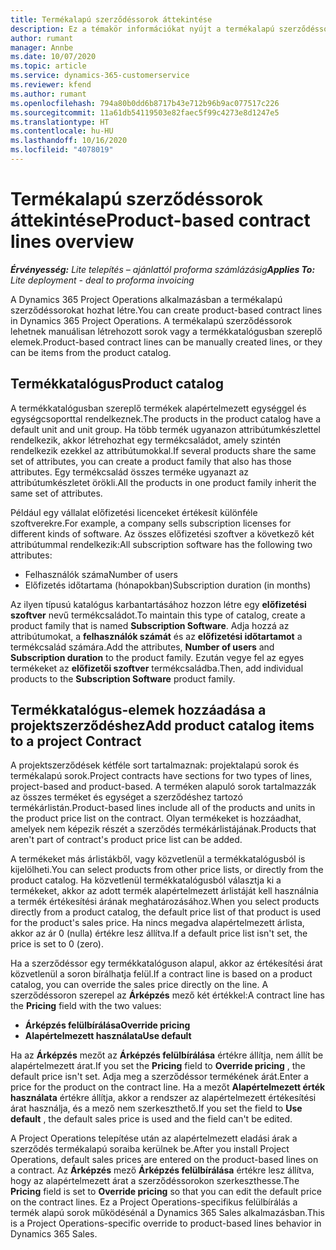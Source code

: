 ```yaml
---
title: Termékalapú szerződéssorok áttekintése
description: Ez a témakör információkat nyújt a termékalapú szerződéssorokról.
author: rumant
manager: Annbe
ms.date: 10/07/2020
ms.topic: article
ms.service: dynamics-365-customerservice
ms.reviewer: kfend
ms.author: rumant
ms.openlocfilehash: 794a80b0dd6b8717b43e712b96b9ac077517c226
ms.sourcegitcommit: 11a61db54119503e82faec5f99c4273e8d1247e5
ms.translationtype: HT
ms.contentlocale: hu-HU
ms.lasthandoff: 10/16/2020
ms.locfileid: "4078019"
---
```

# <a name="product-based-contract-lines-overview"></a><span data-ttu-id="105d6-103">Termékalapú szerződéssorok áttekintése</span><span class="sxs-lookup"><span data-stu-id="105d6-103">Product-based contract lines overview</span></span>

<span data-ttu-id="105d6-104">_**Érvényesség:** Lite telepítés – ajánlattól proforma számlázásig_</span><span class="sxs-lookup"><span data-stu-id="105d6-104">_**Applies To:** Lite deployment - deal to proforma invoicing_</span></span>

<span data-ttu-id="105d6-105">A Dynamics 365 Project Operations alkalmazásban a termékalapú szerződéssorokat hozhat létre.</span><span class="sxs-lookup"><span data-stu-id="105d6-105">You can create product-based contract lines in Dynamics 365 Project Operations.</span></span> <span data-ttu-id="105d6-106">A termékalapú szerződéssorok lehetnek manuálisan létrehozott sorok vagy a termékkatalógusban szereplő elemek.</span><span class="sxs-lookup"><span data-stu-id="105d6-106">Product-based contract lines can be manually created lines, or they can be items from the product catalog.</span></span>

## <a name="product-catalog"></a><span data-ttu-id="105d6-107">Termékkatalógus</span><span class="sxs-lookup"><span data-stu-id="105d6-107">Product catalog</span></span>

<span data-ttu-id="105d6-108">A termékkatalógusban szereplő termékek alapértelmezett egységgel és egységcsoporttal rendelkeznek.</span><span class="sxs-lookup"><span data-stu-id="105d6-108">The products in the product catalog have a default unit and unit group.</span></span> <span data-ttu-id="105d6-109">Ha több termék ugyanazon attribútumkészlettel rendelkezik, akkor létrehozhat egy termékcsaládot, amely szintén rendelkezik ezekkel az attribútumokkal.</span><span class="sxs-lookup"><span data-stu-id="105d6-109">If several products share the same set of attributes, you can create a product family that also has those attributes.</span></span> <span data-ttu-id="105d6-110">Egy termékcsalád összes terméke ugyanazt az attribútumkészletet örökli.</span><span class="sxs-lookup"><span data-stu-id="105d6-110">All the products in one product family inherit the same set of attributes.</span></span>

<span data-ttu-id="105d6-111">Például egy vállalat előfizetési licenceket értékesít különféle szoftverekre.</span><span class="sxs-lookup"><span data-stu-id="105d6-111">For example, a company sells subscription licenses for different kinds of software.</span></span> <span data-ttu-id="105d6-112">Az összes előfizetési szoftver a következő két attribútummal rendelkezik:</span><span class="sxs-lookup"><span data-stu-id="105d6-112">All subscription software has the following two attributes:</span></span>

- <span data-ttu-id="105d6-113">Felhasználók száma</span><span class="sxs-lookup"><span data-stu-id="105d6-113">Number of users</span></span>
- <span data-ttu-id="105d6-114">Előfizetés időtartama (hónapokban)</span><span class="sxs-lookup"><span data-stu-id="105d6-114">Subscription duration (in months)</span></span>

<span data-ttu-id="105d6-115">Az ilyen típusú katalógus karbantartásához hozzon létre egy **előfizetési szoftver** nevű termékcsaládot.</span><span class="sxs-lookup"><span data-stu-id="105d6-115">To maintain this type of catalog, create a product family that is named **Subscription Software**.</span></span> <span data-ttu-id="105d6-116">Adja hozzá az attribútumokat, a **felhasználók számát** és az **előfizetési időtartamot** a termékcsalád számára.</span><span class="sxs-lookup"><span data-stu-id="105d6-116">Add the attributes, **Number of users** and **Subscription duration** to the product family.</span></span> <span data-ttu-id="105d6-117">Ezután vegye fel az egyes termékeket az **előfizetői szoftver** termékcsaládba.</span><span class="sxs-lookup"><span data-stu-id="105d6-117">Then, add individual products to the **Subscription Software** product family.</span></span>

## <a name="add-product-catalog-items-to-a-project-contract"></a><span data-ttu-id="105d6-118">Termékkatalógus-elemek hozzáadása a projektszerződéshez</span><span class="sxs-lookup"><span data-stu-id="105d6-118">Add product catalog items to a project Contract</span></span>

<span data-ttu-id="105d6-119">A projektszerződések kétféle sort tartalmaznak: projektalapú sorok és termékalapú sorok.</span><span class="sxs-lookup"><span data-stu-id="105d6-119">Project contracts have sections for two types of lines, project-based and product-based.</span></span> <span data-ttu-id="105d6-120">A terméken alapuló sorok tartalmazzák az összes terméket és egységet a szerződéshez tartozó termékárlistán.</span><span class="sxs-lookup"><span data-stu-id="105d6-120">Product-based lines include all of the products and units in the product price list on the contract.</span></span> <span data-ttu-id="105d6-121">Olyan termékeket is hozzáadhat, amelyek nem képezik részét a szerződés termékárlistájának.</span><span class="sxs-lookup"><span data-stu-id="105d6-121">Products that aren't part of contract's product price list can be added.</span></span>

<span data-ttu-id="105d6-122">A termékeket más árlistákből, vagy közvetlenül a termékkatalógusból is kijelölheti.</span><span class="sxs-lookup"><span data-stu-id="105d6-122">You can select products from other price lists, or directly from the product catalog.</span></span> <span data-ttu-id="105d6-123">Ha közvetlenül termékkatalógusból választja ki a termékeket, akkor az adott termék alapértelmezett árlistáját kell használnia a termék értékesítési árának meghatározásához.</span><span class="sxs-lookup"><span data-stu-id="105d6-123">When you select products directly from a product catalog, the default price list of that product is used for the product's sales price.</span></span> <span data-ttu-id="105d6-124">Ha nincs megadva alapértelmezett árlista, akkor az ár 0 (nulla) értékre lesz állítva.</span><span class="sxs-lookup"><span data-stu-id="105d6-124">If a default price list isn't set, the price is set to 0 (zero).</span></span>

<span data-ttu-id="105d6-125">Ha a szerződéssor egy termékkatalóguson alapul, akkor az értékesítési árat közvetlenül a soron bírálhatja felül.</span><span class="sxs-lookup"><span data-stu-id="105d6-125">If a contract line is based on a product catalog, you can override the sales price directly on the line.</span></span> <span data-ttu-id="105d6-126">A szerződéssoron szerepel az **Árképzés** mező két értékkel:</span><span class="sxs-lookup"><span data-stu-id="105d6-126">A contract line has the **Pricing** field with the two values:</span></span>

- <span data-ttu-id="105d6-127">**Árképzés felülbírálása**</span><span class="sxs-lookup"><span data-stu-id="105d6-127">**Override pricing**</span></span>
- <span data-ttu-id="105d6-128">**Alapértelmezett használata**</span><span class="sxs-lookup"><span data-stu-id="105d6-128">**Use default**</span></span>

<span data-ttu-id="105d6-129">Ha az **Árképzés** mezőt az **Árképzés felülbírálása** értékre állítja, nem állít be alapértelmezett árat.</span><span class="sxs-lookup"><span data-stu-id="105d6-129">If you set the **Pricing** field to **Override pricing** , the default price isn't set.</span></span> <span data-ttu-id="105d6-130">Adja meg a szerződéssor termékének árát.</span><span class="sxs-lookup"><span data-stu-id="105d6-130">Enter a price for the product on the contract line.</span></span> <span data-ttu-id="105d6-131">Ha a mezőt **Alapértelmezett érték használata** értékre állítja, akkor a rendszer az alapértelmezett értékesítési árat használja, és a mező nem szerkeszthető.</span><span class="sxs-lookup"><span data-stu-id="105d6-131">If you set the field to **Use default** , the default sales price is used and the field can't be edited.</span></span>

<span data-ttu-id="105d6-132">A Project Operations telepítése után az alapértelmezett eladási árak a szerződés termékalapú soraiba kerülnek be.</span><span class="sxs-lookup"><span data-stu-id="105d6-132">After you install Project Operations, default sales prices are entered on the product-based lines on a contract.</span></span> <span data-ttu-id="105d6-133">Az **Árképzés** mező **Árképzés felülbírálása** értékre lesz állítva, hogy az alapértelmezett árat a szerződéssorokon szerkeszthesse.</span><span class="sxs-lookup"><span data-stu-id="105d6-133">The **Pricing** field is set to **Override pricing** so that you can edit the default price on the contract lines.</span></span> <span data-ttu-id="105d6-134">Ez a Project Operations-specifikus felülbírálás a termék alapú sorok működésénál a Dynamics 365 Sales alkalmazásban.</span><span class="sxs-lookup"><span data-stu-id="105d6-134">This is a Project Operations-specific override to product-based lines behavior in Dynamics 365 Sales.</span></span>
